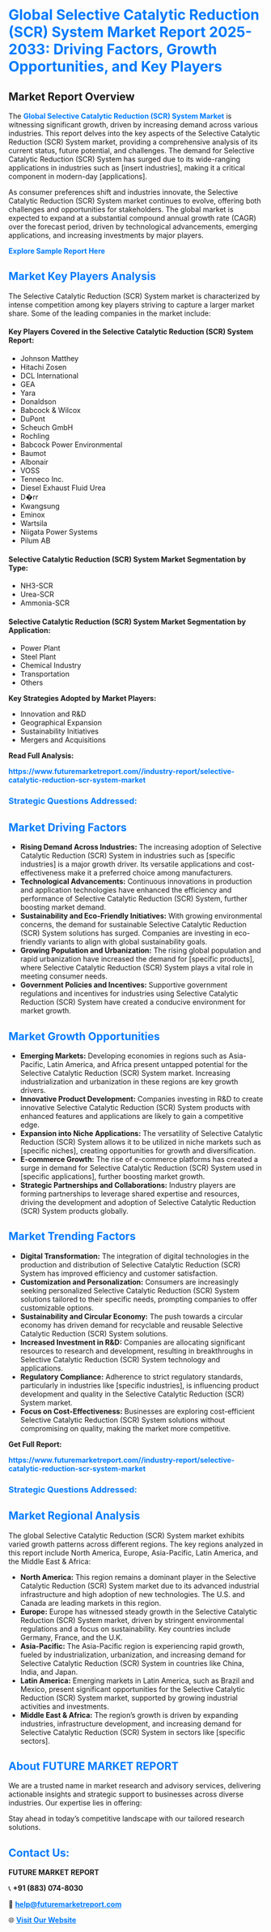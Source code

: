 <h1 style="color: #007BFF;">Global Selective Catalytic Reduction (SCR) System Market Report 2025-2033: Driving Factors, Growth Opportunities, and Key Players</h1>

<section id="overview">
<h2>Market Report Overview</h2>
<p>The <a href="https://www.futuremarketreport.com//industry-report/selective-catalytic-reduction-scr-system-market" style="color: #007BFF; text-decoration: none;"><strong>Global Selective Catalytic Reduction (SCR) System Market</strong></a> is witnessing significant growth, driven by increasing demand across various industries. This report delves into the key aspects of the Selective Catalytic Reduction (SCR) System market, providing a comprehensive analysis of its current status, future potential, and challenges. The demand for Selective Catalytic Reduction (SCR) System has surged due to its wide-ranging applications in industries such as [insert industries], making it a critical component in modern-day [applications].</p>
<p>As consumer preferences shift and industries innovate, the Selective Catalytic Reduction (SCR) System market continues to evolve, offering both challenges and opportunities for stakeholders. The global market is expected to expand at a substantial compound annual growth rate (CAGR) over the forecast period, driven by technological advancements, emerging applications, and increasing investments by major players.</p>
</section>

<section id="overview">
<p><a href="https://www.futuremarketreport.com//request-sample/reportId=86698" style="color: #007BFF; text-decoration: none;"><strong>Explore Sample Report Here</strong></a></p>
</section>

<section id="key-players">
<h2 style="color: #007BFF;">Market Key Players Analysis</h2>
<p>The Selective Catalytic Reduction (SCR) System market is characterized by intense competition among key players striving to capture a larger market share. Some of the leading companies in the market include:</p>
<h4>Key Players Covered in the Selective Catalytic Reduction (SCR) System Report:</h4>
<ul><li>Johnson Matthey</li><li>Hitachi Zosen</li><li>DCL International</li><li>GEA</li><li>Yara</li><li>Donaldson</li><li>Babcock &amp; Wilcox</li><li>DuPont</li><li>Scheuch GmbH</li><li>Rochling</li><li>Babcock Power Environmental</li><li>Baumot</li><li>Albonair</li><li>VOSS</li><li>Tenneco Inc.</li><li>Diesel Exhaust Fluid Urea</li><li>D�rr</li><li>Kwangsung</li><li>Eminox</li><li>Wartsila</li><li>Niigata Power Systems</li><li>Pilum AB</li></ul>
<h4>Selective Catalytic Reduction (SCR) System Market Segmentation by Type:</h4>
<ul><li>NH3-SCR</li><li>Urea-SCR</li><li>Ammonia-SCR</li></ul>

<h4>Selective Catalytic Reduction (SCR) System Market Segmentation by Application:</h4>
<ul><li>Power Plant</li><li>Steel Plant</li><li>Chemical Industry</li><li>Transportation</li><li>Others</li></ul>
<p><strong>Key Strategies Adopted by Market Players:</strong></p>
<ul>
<li>Innovation and R&D</li>
<li>Geographical Expansion</li>
<li>Sustainability Initiatives</li>
<li>Mergers and Acquisitions</li>
</ul>
</section>

<section>
<p><strong>Read Full Analysis: </strong></p><a href="https://www.futuremarketreport.com//industry-report/selective-catalytic-reduction-scr-system-market" style="color: #007BFF; text-decoration: none;"><strong>https://www.futuremarketreport.com//industry-report/selective-catalytic-reduction-scr-system-market</strong></a>
<h3 style="color: #007BFF;">Strategic Questions Addressed:</h3>
</section>

<section id="driving-factors">
<h2 style="color: #007BFF;">Market Driving Factors</h2>
<ul>
<li><strong>Rising Demand Across Industries:</strong> The increasing adoption of Selective Catalytic Reduction (SCR) System in industries such as [specific industries] is a major growth driver. Its versatile applications and cost-effectiveness make it a preferred choice among manufacturers.</li>
<li><strong>Technological Advancements:</strong> Continuous innovations in production and application technologies have enhanced the efficiency and performance of Selective Catalytic Reduction (SCR) System, further boosting market demand.</li>
<li><strong>Sustainability and Eco-Friendly Initiatives:</strong> With growing environmental concerns, the demand for sustainable Selective Catalytic Reduction (SCR) System solutions has surged. Companies are investing in eco-friendly variants to align with global sustainability goals.</li>
<li><strong>Growing Population and Urbanization:</strong> The rising global population and rapid urbanization have increased the demand for [specific products], where Selective Catalytic Reduction (SCR) System plays a vital role in meeting consumer needs.</li>
<li><strong>Government Policies and Incentives:</strong> Supportive government regulations and incentives for industries using Selective Catalytic Reduction (SCR) System have created a conducive environment for market growth.</li>
</ul>
</section>

<section id="growth-opportunities">
<h2 style="color: #007BFF;">Market Growth Opportunities</h2>
<ul>
<li><strong>Emerging Markets:</strong> Developing economies in regions such as Asia-Pacific, Latin America, and Africa present untapped potential for the Selective Catalytic Reduction (SCR) System market. Increasing industrialization and urbanization in these regions are key growth drivers.</li>
<li><strong>Innovative Product Development:</strong> Companies investing in R&D to create innovative Selective Catalytic Reduction (SCR) System products with enhanced features and applications are likely to gain a competitive edge.</li>
<li><strong>Expansion into Niche Applications:</strong> The versatility of Selective Catalytic Reduction (SCR) System allows it to be utilized in niche markets such as [specific niches], creating opportunities for growth and diversification.</li>
<li><strong>E-commerce Growth:</strong> The rise of e-commerce platforms has created a surge in demand for Selective Catalytic Reduction (SCR) System used in [specific applications], further boosting market growth.</li>
<li><strong>Strategic Partnerships and Collaborations:</strong> Industry players are forming partnerships to leverage shared expertise and resources, driving the development and adoption of Selective Catalytic Reduction (SCR) System products globally.</li>
</ul>
</section>

<section id="trending-factors">
<h2 style="color: #007BFF;">Market Trending Factors</h2>
<ul>
<li><strong>Digital Transformation:</strong> The integration of digital technologies in the production and distribution of Selective Catalytic Reduction (SCR) System has improved efficiency and customer satisfaction.</li>
<li><strong>Customization and Personalization:</strong> Consumers are increasingly seeking personalized Selective Catalytic Reduction (SCR) System solutions tailored to their specific needs, prompting companies to offer customizable options.</li>
<li><strong>Sustainability and Circular Economy:</strong> The push towards a circular economy has driven demand for recyclable and reusable Selective Catalytic Reduction (SCR) System solutions.</li>
<li><strong>Increased Investment in R&D:</strong> Companies are allocating significant resources to research and development, resulting in breakthroughs in Selective Catalytic Reduction (SCR) System technology and applications.</li>
<li><strong>Regulatory Compliance:</strong> Adherence to strict regulatory standards, particularly in industries like [specific industries], is influencing product development and quality in the Selective Catalytic Reduction (SCR) System market.</li>
<li><strong>Focus on Cost-Effectiveness:</strong> Businesses are exploring cost-efficient Selective Catalytic Reduction (SCR) System solutions without compromising on quality, making the market more competitive.</li>
</ul>
</section>

<section>
<p><strong>Get Full Report: </strong></p><a href="https://www.futuremarketreport.com//industry-report/selective-catalytic-reduction-scr-system-market" style="color: #007BFF; text-decoration: none;"><strong>https://www.futuremarketreport.com//industry-report/selective-catalytic-reduction-scr-system-market</strong></a>
<h3 style="color: #007BFF;">Strategic Questions Addressed:</h3>
</section>


<section id="regional-analysis">
<h2 style="color: #007BFF;">Market Regional Analysis</h2>
<p>The global Selective Catalytic Reduction (SCR) System market exhibits varied growth patterns across different regions. The key regions analyzed in this report include North America, Europe, Asia-Pacific, Latin America, and the Middle East & Africa:</p>
<ul>
<li><strong>North America:</strong> This region remains a dominant player in the Selective Catalytic Reduction (SCR) System market due to its advanced industrial infrastructure and high adoption of new technologies. The U.S. and Canada are leading markets in this region.</li>
<li><strong>Europe:</strong> Europe has witnessed steady growth in the Selective Catalytic Reduction (SCR) System market, driven by stringent environmental regulations and a focus on sustainability. Key countries include Germany, France, and the U.K.</li>
<li><strong>Asia-Pacific:</strong> The Asia-Pacific region is experiencing rapid growth, fueled by industrialization, urbanization, and increasing demand for Selective Catalytic Reduction (SCR) System in countries like China, India, and Japan.</li>
<li><strong>Latin America:</strong> Emerging markets in Latin America, such as Brazil and Mexico, present significant opportunities for the Selective Catalytic Reduction (SCR) System market, supported by growing industrial activities and investments.</li>
<li><strong>Middle East & Africa:</strong> The region’s growth is driven by expanding industries, infrastructure development, and increasing demand for Selective Catalytic Reduction (SCR) System in sectors like [specific sectors].</li>
</ul>
</section>

<footer>
<h2 style="color: #007BFF;">About FUTURE MARKET REPORT</h2>
<p>We are a trusted name in market research and advisory services, delivering actionable insights and strategic support to businesses across diverse industries. Our expertise lies in offering:</p>

<p>Stay ahead in today’s competitive landscape with our tailored research solutions.</p>

<h2 style="color: #007BFF;">Contact Us:</h2>
<p><strong>FUTURE MARKET REPORT</strong></p>
<p>📞 <strong>+91 (883) 074-8030</strong></p>
<p>📧 <strong><a href="mailto:help@futuremarketreport.com" style="color: #007BFF;">help@futuremarketreport.com</a></strong></p>
<p>🌐 <strong><a href="https://www.futuremarketreport.com/" style="color: #007BFF;">Visit Our Website</a></strong></p>
</footer>